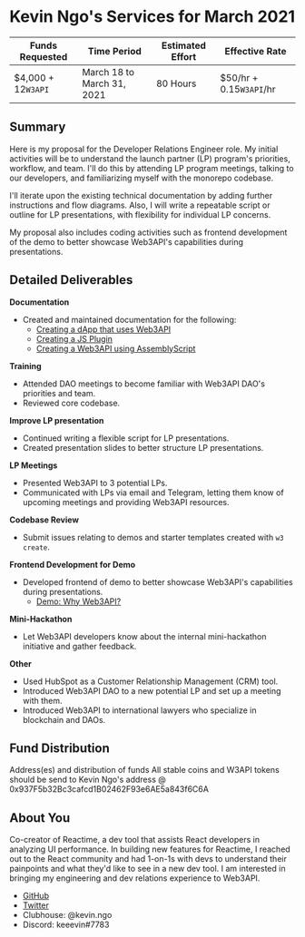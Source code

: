 # Kevin Ngo's Services for March 2021

| Funds Requested    | Time Period                | Estimated Effort | Effective Rate          |
| ------------------ | -------------------------- | ---------------- | ----------------------- |
| $4,000 + 12`W3API` | March 18 to March 31, 2021 | 80 Hours         | $50/hr + 0.15`W3API`/hr |

## Summary

Here is my proposal for the Developer Relations Engineer role. My initial
activities will be to understand the launch partner (LP) program's priorities,
workflow, and team. I'll do this by attending LP program meetings, talking to
our developers, and familiarizing myself with the monorepo codebase.

I'll iterate upon the existing technical documentation by adding further
instructions and flow diagrams. Also, I will write a repeatable script or
outline for LP presentations, with flexibility for individual LP concerns.

My proposal also includes coding activities such as frontend development of the
demo to better showcase Web3API's capabilities during presentations.

## Detailed Deliverables

**Documentation**

- Created and maintained documentation for the following:
  - [Creating a dApp that uses Web3API](https://documentation-master.on.fleek.co/developers/create-js-dapp)
  - [Creating a JS Plugin](https://documentation-master.on.fleek.co/developers/create-js-plugin)
  - [Creating a Web3API using AssemblyScript](https://documentation-master.on.fleek.co/developers/create-as-web3api)

**Training**

- Attended DAO meetings to become familiar with Web3API DAO's priorities and team.
- Reviewed core codebase.

**Improve LP presentation**

- Continued writing a flexible script for LP presentations.
- Created presentation slides to better structure LP presentations.

**LP Meetings**

- Presented Web3API to 3 potential LPs.
- Communicated with LPs via email and Telegram, letting them know of upcoming meetings
  and providing Web3API resources.

**Codebase Review**

- Submit issues relating to demos and starter templates created with `w3 create`.

**Frontend Development for Demo**

- Developed frontend of demo to better showcase Web3API's capabilities during
  presentations.
  - [Demo: Why Web3API?](https://github.com/Web3-API/monorepo/issues/219)

**Mini-Hackathon**

- Let Web3API developers know about the internal mini-hackathon initiative and
  gather feedback.

**Other**

- Used HubSpot as a Customer Relationship Management (CRM) tool.
- Introduced Web3API DAO to a new potential LP and set up a meeting with them.
- Introduced Web3API to international lawyers who specialize in blockchain and DAOs.

## Fund Distribution

Address(es) and distribution of funds All stable coins and W3API tokens should
be send to Kevin Ngo's address @ 0x937F5b32Bc3cafcd1B02462F93e6AE5a843f6C6A

## About You

Co-creator of Reactime, a dev tool that assists React developers in analyzing UI
performance. In building new features for Reactime, I reached out to the React
community and had 1-on-1s with devs to understand their painpoints and what
they'd like to see in a new dev tool. I am interested in bringing my
engineering and dev relations experience to Web3API.

- [GitHub](https://github.com/kev-ngo)
- [Twitter](https://www.twitter.com/kevinngo_la)
- Clubhouse: @kevin.ngo
- Discord: keeevin#7783
